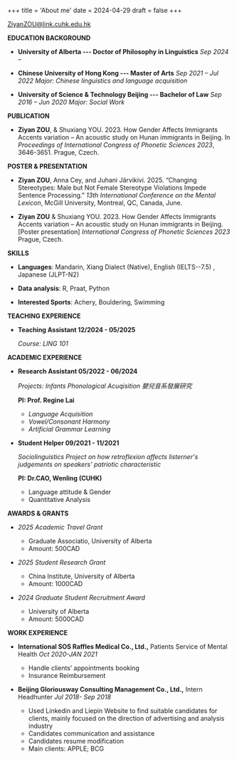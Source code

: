 +++
title = 'About me'
date = 2024-04-29
draft = false
+++


ZiyanZOU@link.cuhk.edu.hk

**EDUCATION BACKGROUND**

- **University of Alberta --- Doctor of Philosophy in Linguistics** *Sep 2024 –*

- **Chinese University of Hong Kong --- Master of Arts** *Sep 2021 – Jul 2022 
Major: Chinese linguistics and language acquisition*

- **University of Science & Technology Beijing --- Bachelor of Law** *Sep 2016 – Jun 2020 Major: Social Work*

**PUBLICATION**

- **Ziyan ZOU**, & Shuxiang YOU. 2023. How Gender Affects Immigrants Accents variation – An acoustic study on Hunan immigrants in Beijing. In *Proceedings of International Congress of Phonetic Sciences 2023*, 3646-3651. Prague, Czech.


**POSTER & PRESENTATION**

- **Ziyan ZOU**, Anna Cey, and Juhani Järvikivi. 2025. “Changing Stereotypes: Male but Not Female Stereotype Violations Impede Sentence Processing.” *13th International Conference on the Mental Lexicon*, McGill University, Montreal, QC, Canada, June.


- **Ziyan ZOU** & Shuxiang YOU. 2023. How Gender Affects Immigrants Accents variation – An acoustic study on Hunan immigrants in Beijing. [Poster presentation] *International Congress of Phonetic Sciences 2023* Prague, Czech.



**SKILLS**

- **Languages**: Mandarin, Xiang Dialect (Native), English (IELTS--7.5) , Japanese (JLPT-N2)

- **Data analysis**: R, Praat, Python

- **Interested Sports**: Achery, Bouldering, Swimming



**TEACHING EXPERIENCE**

- **Teaching Assistant 12/2024 - 05/2025**

	*Course: LING 101*




**ACADEMIC EXPERIENCE**

- **Research Assistant 05/2022 - 06/2024**

	*Projects: Infants Phonological Acuqisition 嬰兒音系發展研究*

	**PI: Prof. Regine Lai**
	- *Language Acquisition*
	- *Vowel/Consonant Harmony*
	- *Artificial Grammar Learning*


- **Student Helper 09/2021 - 11/2021**

	*Sociolinguistics Project on how retroflexion affects listerner's judgements on speakers' patriotic characteristic*

	**PI: Dr.CAO, Wenling (CUHK)**
	- Language attitude & Gender
	- Quantitative Analysis



**AWARDS & GRANTS**

- *2025 Academic Travel Grant*

	- Graduate Associatio, University of Alberta
	- Amount: 500CAD

- *2025 Student Research Grant*

	- China Institute, University of Alberta
	- Amount: 1000CAD

- *2024 Graduate Student Recruitment Award*

	- University of Alberta
	- Amount: 5000CAD



**WORK EXPERIENCE**

- **International SOS Raffles Medical Co., Ltd.,** Patients Service of Mental Health *Oct 2020-JAN 2021*

	- Handle clients’ appointments booking
	- Insurance Reimbursement



- **Beijing Gloriousway Consulting Management Co., Ltd.,** Intern Headhunter *Jul 2018- Sep 2018*

	- Used Linkedin and Liepin Website to find suitable candidates for clients, mainly focused on the direction of advertising and analysis industry
	- Candidates communication and assistance
	- Candidates resume modification
	- Main clients: APPLE; BCG

